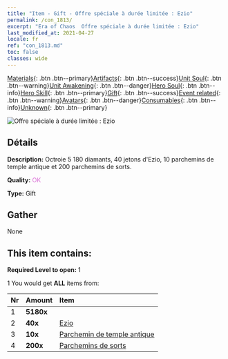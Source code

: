 ```yaml
---
title: "Item - Gift - Offre spéciale à durée limitée : Ezio"
permalink: /con_1813/
excerpt: "Era of Chaos  Offre spéciale à durée limitée : Ezio"
last_modified_at: 2021-04-27
locale: fr
ref: "con_1813.md"
toc: false
classes: wide
---
```

 [Materials](/ItemsFR/){: .btn .btn--primary}[Artifacts](/ItemsFR/Artifacts/){: .btn .btn--success}[Unit Soul](/ItemsFR/UnitSoul/){: .btn .btn--warning}[Unit Awakening](/ItemsFR/UnitAwakening/){: .btn .btn--danger}[Hero Soul](/ItemsFR/HeroSoul/){: .btn .btn--info}[Hero Skill](/ItemsFR/HeroSkill/){: .btn .btn--primary}[Gift](/ItemsFR/Gift/){: .btn .btn--success}[Event related](/ItemsFR/Events/){: .btn .btn--warning}[Avatars](/ItemsFR/Avatars/){: .btn .btn--danger}[Consumables](/ItemsFR/Consumables/){: .btn .btn--info}[Unknown](/ItemsFR/Unknown/){: .btn .btn--primary}

 ![Offre spéciale à durée limitée : Ezio](/images/t/i_907435.png)

## Détails
 **Description:** Octroie 5 180 diamants, 40 jetons d'Ezio, 10 parchemins de temple antique et 200 parchemins de sorts.

 **Quality:** <span style="color: #DA70D6">OK</span>

 **Type:** Gift

## Gather

  None

## This item contains:

 **Required Level to open:** 1

 1 You would get **ALL** items  from:

  | Nr | Amount |     Item    |
  |:---|:-------|:------------|
  | 1 |  **5180x** | <i class="fas fa-gem"/> |  | 
  | 2 |  **40x** | [Ezio](/ItemsFR/her_398/) |  | 
  | 3 |  **10x** | [Parchemin de temple antique](/ItemsFR/con_697/) |  | 
  | 4 |  **200x** | [Parchemins de sorts](/ItemsFR/con_694/) |  | 
